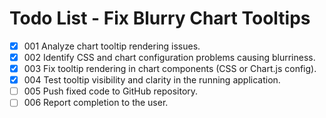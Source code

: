 # Todo List - Fix Blurry Chart Tooltips

- [X] 001 Analyze chart tooltip rendering issues.
- [X] 002 Identify CSS and chart configuration problems causing blurriness.
- [X] 003 Fix tooltip rendering in chart components (CSS or Chart.js config).
- [X] 004 Test tooltip visibility and clarity in the running application.
- [ ] 005 Push fixed code to GitHub repository.
- [ ] 006 Report completion to the user.
